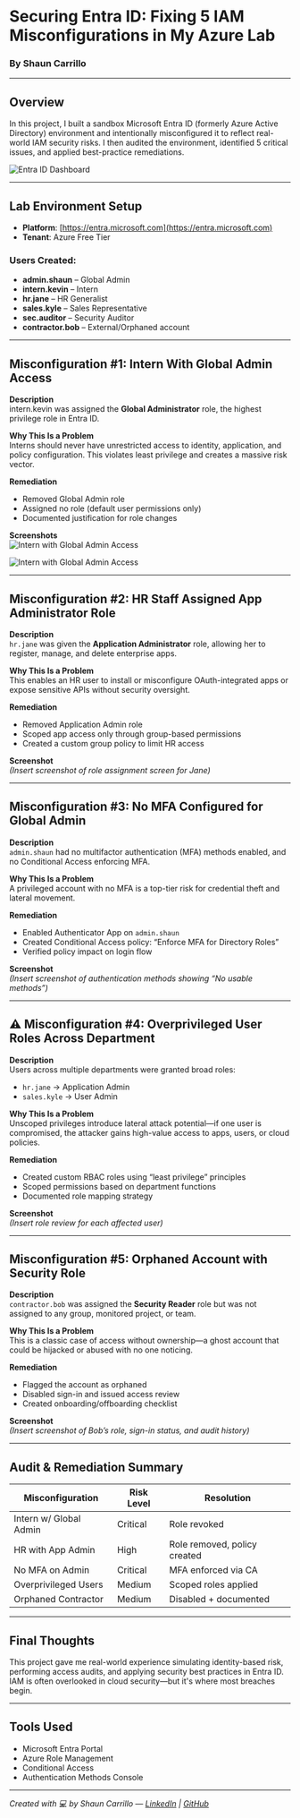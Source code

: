 # Securing Entra ID: Fixing 5 IAM Misconfigurations in My Azure Lab  
### By Shaun Carrillo

---

## Overview

In this project, I built a sandbox Microsoft Entra ID (formerly Azure Active Directory) environment and intentionally misconfigured it to reflect real-world IAM security risks. I then audited the environment, identified 5 critical issues, and applied best-practice remediations.

![Entra ID Dashboard](Entra_ID_Dashboard.png)

---

## Lab Environment Setup

- **Platform**: [https://entra.microsoft.com](https://entra.microsoft.com)
- **Tenant**: Azure Free Tier

### Users Created:
- **admin.shaun** – Global Admin  
- **intern.kevin** – Intern  
- **hr.jane** – HR Generalist
- **sales.kyle** – Sales Representative
- **sec.auditor** – Security Auditor  
- **contractor.bob** – External/Orphaned account  

---

##  Misconfiguration #1: Intern With Global Admin Access

**Description**  
intern.kevin was assigned the **Global Administrator** role, the highest privilege role in Entra ID.

**Why This Is a Problem**  
Interns should never have unrestricted access to identity, application, and policy configuration. This violates least privilege and creates a massive risk vector.

**Remediation**
- Removed Global Admin role  
- Assigned no role (default user permissions only)  
- Documented justification for role changes  

**Screenshots**  
![Intern with Global Admin Access](internkevin1.png)

![Intern with Global Admin Access](internkevin2.png)

---

## Misconfiguration #2: HR Staff Assigned App Administrator Role

**Description**  
`hr.jane` was given the **Application Administrator** role, allowing her to register, manage, and delete enterprise apps.

**Why This Is a Problem**  
This enables an HR user to install or misconfigure OAuth-integrated apps or expose sensitive APIs without security oversight.

**Remediation**
- Removed Application Admin role  
- Scoped app access only through group-based permissions  
- Created a custom group policy to limit HR access  

**Screenshot**  
*(Insert screenshot of role assignment screen for Jane)*

---

## Misconfiguration #3: No MFA Configured for Global Admin

**Description**  
`admin.shaun` had no multifactor authentication (MFA) methods enabled, and no Conditional Access enforcing MFA.

**Why This Is a Problem**  
A privileged account with no MFA is a top-tier risk for credential theft and lateral movement.

**Remediation**
- Enabled Authenticator App on `admin.shaun`  
- Created Conditional Access policy: “Enforce MFA for Directory Roles”  
- Verified policy impact on login flow  

**Screenshot**  
*(Insert screenshot of authentication methods showing “No usable methods”)*

---

## ⚠️ Misconfiguration #4: Overprivileged User Roles Across Department

**Description**  
Users across multiple departments were granted broad roles:

- `hr.jane` → Application Admin  
- `sales.kyle` → User Admin  

**Why This Is a Problem**  
Unscoped privileges introduce lateral attack potential—if one user is compromised, the attacker gains high-value access to apps, users, or cloud policies.

**Remediation**
- Created custom RBAC roles using “least privilege” principles  
- Scoped permissions based on department functions  
- Documented role mapping strategy  

**Screenshot**  
*(Insert role review for each affected user)*

---

## Misconfiguration #5: Orphaned Account with Security Role

**Description**  
`contractor.bob` was assigned the **Security Reader** role but was not assigned to any group, monitored project, or team.

**Why This Is a Problem**  
This is a classic case of access without ownership—a ghost account that could be hijacked or abused with no one noticing.

**Remediation**
- Flagged the account as orphaned  
- Disabled sign-in and issued access review  
- Created onboarding/offboarding checklist  

**Screenshot**  
*(Insert screenshot of Bob’s role, sign-in status, and audit history)*

---

## Audit & Remediation Summary

| Misconfiguration             | Risk Level | Resolution                  |
|-----------------------------|------------|-----------------------------|
| Intern w/ Global Admin      | Critical   | Role revoked                |
| HR with App Admin           | High       | Role removed, policy created|
| No MFA on Admin             | Critical   | MFA enforced via CA         |
| Overprivileged Users        | Medium     | Scoped roles applied        |
| Orphaned Contractor         | Medium     | Disabled + documented       |

---

## Final Thoughts

This project gave me real-world experience simulating identity-based risk, performing access audits, and applying security best practices in Entra ID. IAM is often overlooked in cloud security—but it's where most breaches begin.

---

## Tools Used

- Microsoft Entra Portal  
- Azure Role Management  
- Conditional Access  
- Authentication Methods Console  

---

*Created with 💻 by Shaun Carrillo — [LinkedIn](https://linkedin.com/in/shaun-carrillo) | [GitHub](https://github.com/shaunc11)*
